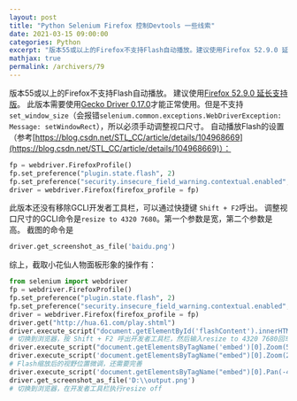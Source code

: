 ```yaml
---
layout: post
title: "Python Selenium Firefox 控制Devtools 一些线索"
date: 2021-03-15 09:00:00
categories: Python
excerpt: "版本55或以上的Firefox不支持Flash自动播放。建议使用Firefox 52.9.0 延长支持版。此版本需要使用Gecko Driver 0.17.0才能正常使用。但是不支持 set_window_size（会报错selenium.common.exceptions.WebDriverException: Message: setWindowRect），所以必须手动调整视口尺寸。"
mathjax: true
permalink: /archivers/79
---
```


版本55或以上的Firefox不支持Flash自动播放。
建议使用[Firefox 52.9.0 延长支持版](http://ftp.mozilla.org/pub/firefox/releases/52.9.0esr/win64/zh-CN/)。
此版本需要使用[Gecko Driver 0.17.0](https://npm.taobao.org/mirrors/geckodriver/v0.17.0/)才能正常使用。但是不支持 ```set_window_size```（会报错```selenium.common.exceptions.WebDriverException: Message: setWindowRect```），所以必须手动调整视口尺寸。
自动播放Flash的设置（参考[https://blog.csdn.net/STL_CC/article/details/104968669](https://blog.csdn.net/STL_CC/article/details/104968669)）：
```python
fp = webdriver.FirefoxProfile()
fp.set_preference("plugin.state.flash", 2)
fp.set_preference("security.insecure_field_warning.contextual.enabled", False)
driver = webdriver.Firefox(firefox_profile = fp)
```
此版本还没有移除GCLI开发者工具栏，可以通过快捷键 ```Shift + F2```呼出。
调整视口尺寸的GCLI命令是```resize to 4320 7680```。第一个参数是宽，第二个参数是高。
截图的命令是
```python
driver.get_screenshot_as_file('baidu.png')
```
综上，截取小花仙人物面板形象的操作有：
```python
from selenium import webdriver
fp = webdriver.FirefoxProfile()
fp.set_preference("plugin.state.flash", 2)
fp.set_preference("security.insecure_field_warning.contextual.enabled", False)
driver = webdriver.Firefox(firefox_profile = fp)
driver.get("http://hua.61.com/play.shtml")
driver.execute_script("document.getElementById('flashContent').innerHTML=\"<embed src='http://hua.61.com/Client.swf' width='100%' height='100%'></embed>\"")
# 切换到浏览器，按 Shift + F2 呼出开发者工具栏，然后输入resize to 4320 7680回车
driver.execute_script("document.getElementsByTagName('embed')[0].Zoom(500)")
driver.execute_script('document.getElementsByTagName("embed")[0].Zoom(20)')
# Flash缩放后的视野位置微调，还需要完善
driver.execute_script('document.getElementsByTagName("embed")[0].Pan(-4500,-2000,0)') 
driver.get_screenshot_as_file('D:\\output.png')
# 切换到浏览器，在开发者工具栏执行resize off
```